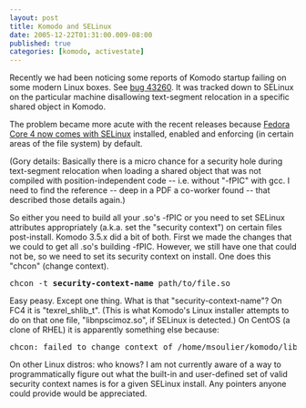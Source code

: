 ```yaml
---
layout: post
title: Komodo and SELinux
date: 2005-12-22T01:31:00.009-08:00
published: true
categories: [komodo, activestate]
---
```


<p>Recently we had been noticing some reports of Komodo startup failing on some modern Linux boxes. See <a href="http://bugs.activestate.com/Komodo/show_bug.cgi?id=43260">bug 43260</a>. It was tracked down to SELinux on the particular machine disallowing text-segment relocation in a specific shared object in Komodo.</p>

<p>The problem became more acute with the recent releases because <a href="http://fedora.redhat.com/docs/selinux-faq/">Fedora Core 4 now comes with SELinux</a> installed, enabled and enforcing (in certain areas of the file system) by default.</p>

<p>(Gory details: Basically there is a micro chance for a security hole during text-segment relocation when loading a shared object that was not compiled with position-independent code -- i.e. without &quot;-fPIC&quot; with gcc. I need to find the reference -- deep in a PDF a co-worker found -- that described those details again.)</p>

<p>So either you need to build all your .so's -fPIC or you need to set SELinux attributes appropriately (a.k.a. set the &quot;security context&quot;) on certain files post-install. Komodo 3.5.x did a bit of both. First we made the changes that we could to get all .so's building -fPIC. However, we still have one that could not be, so we need to set its security context on install. One does this &quot;chcon&quot; (change context).</p>

<pre>chcon -t <strong>security-context-name</strong> path/to/file.so</pre>

<p>Easy peasy. Except one thing. What is that &quot;security-context-name&quot;? On FC4 it is &quot;texrel_shlib_t&quot;. (This is what Komodo's Linux installer attempts to do on that one file, &quot;libnpscimoz.so&quot;, if SELinux is detected.) On CentOS (a clone of RHEL) it is apparently something else because:</p>

<pre>chcon: failed to change context of /home/msoulier/komodo/lib/mozilla/plugins/libnpscimoz.so to user_u:object_r:texrel_shlib_t: Invalid argument</pre>

<p>On other Linux distros: who knows? I am not currently aware of a way to programmatically figure out what the built-in and user-defined set of valid security context names is for a given SELinux install. Any pointers anyone could provide would be appreciated.</p>
